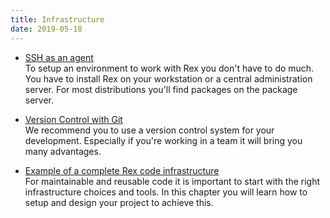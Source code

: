 ```yaml
---
title: Infrastructure
date: 2019-05-18
---
```


* [SSH as an agent](/docs/rex_book/infrastructure/ssh_as_an_agent.html)  
  To setup an environment to work with Rex you don't have to do much. You have to install Rex on your workstation or a central administration server. For most distributions you'll find packages on the package server.

* [Version Control with Git](/docs/rex_book/infrastructure/version_control_with_git.html)  
  We recommend you to use a version control system for your development. Especially if you're working in a team it will bring you many advantages.

* [Example of a complete Rex code infrastructure](/docs/rex_book/infrastructure/example_of_a_complete_rex_code_infrastructure.html)  
  For maintainable and reusable code it is important to start with the right infrastructure choices and tools. In this chapter you will learn how to setup and design your project to achieve this.

